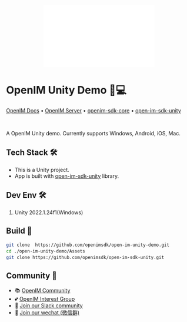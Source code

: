 <p align="center">
    <a href="https://www.openim.io">
        <img src="./openim-logo.gif" width="60%" height="30%"/>
    </a>
</p>

# OpenIM Unity Demo 💬💻

<p>
  <a href="https://doc.openim.io/">OpenIM Docs</a>
  •
  <a href="https://github.com/openimsdk/open-im-server">OpenIM Server</a>
  •
  <a href="https://github.com/openimsdk/openim-sdk-core">openim-sdk-core</a>
  •
  <a href="https://github.com/openimsdk/open-im-sdk-unity">open-im-sdk-unity</a>

</p>

<br>

A OpenIM Unity demo. Currently supports Windows, Android, iOS, Mac.

## Tech Stack 🛠️

- This is a Unity project.
- App is built with [open-im-sdk-unity](https://github.com/openimsdk/open-im-sdk-unity) library.

## Dev Env 🛠️

1. Unity 2022.1.24f1(Windows)

## Build 🚀

```bash
git clone  https://github.com/openimsdk/open-im-unity-demo.git
cd ./open-im-unity-demo/Assets
git clone https://github.com/openimsdk/open-im-sdk-unity.git
```

## Community :busts_in_silhouette:

- 📚 [OpenIM Community](https://github.com/OpenIMSDK/community)
- 💕 [OpenIM Interest Group](https://github.com/Openim-sigs)
- 🚀 [Join our Slack community](https://join.slack.com/t/openimsdk/shared_invite/zt-22720d66b-o_FvKxMTGXtcnnnHiMqe9Q)
- :eyes: [Join our wechat (微信群)](https://openim-1253691595.cos.ap-nanjing.myqcloud.com/WechatIMG20.jpeg)

